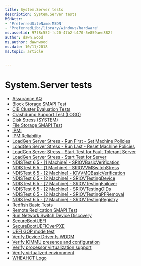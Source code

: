 ```yaml
---
title: System.Server tests
description: System.Server tests
MSHAttr:
- 'PreferredSiteName:MSDN'
- 'PreferredLib:/library/windows/hardware'
ms.assetid: 97f8c552-fc20-47b2-b170-5e859aee882f
author: dawn.wood
ms.author: dawnwood
ms.date: 10/11/2018
ms.topic: article


---
```


# System.Server tests


-   [Assurance AQ](37887a00-ce82-40cd-b54e-d26c4aaaba76.md)
-   [Block Storage SMAPI Test](696f32e7-d3ee-41b2-a1f6-9d6047503f86.md)
-   [CiB Cluster Evaluation Tests](6fa11e57-ec0a-45d4-921b-d47cf62f6c27.md)
-   [Crashdump Support Test (LOGO)](76232429-4aad-4afb-8825-5c78d93765eb.md)
-   [Disk Stress (SYSTEM)](21f59bdf-7d7f-48df-96cd-a18a10ee08ac.md)
-   [File Storage SMAPI Test](478fe5ef-5f3d-49cd-a971-b6bdbe03e12c.md)
-   [IPMI](402a5324-7e16-428f-9d5d-3e6cf24fb2bd.md)
-   [IPMIReliability](9188ae9b-bc2d-439c-b26d-67ffa8b1c7b7.md)
-   [LoadGen Server Stress - Run First - Set Machine Policies](318d804e-aa8f-4ffb-8ce2-963cea2f1a40.md)
-   [LoadGen Server Stress - Run Last - Reset Machine Policies](8cb4f87c-d2a4-4d90-92a7-edd016ccdeac.md)
-   [LoadGen Server Stress - Start Test for Fault Tolerant Server](f3f9116b-6722-4e36-9dd5-d621e4be1daa.md)
-   [LoadGen Server Stress - Start Test for Server](6e9adb95-fca5-4e15-a255-bc96c0d12aa9.md)
-   [NDISTest 6.5 - [1 Machine] - SRIOVBasicVerification](616e3e15-2635-4810-b4bf-ec90eeb00a4f.md)
-   [NDISTest 6.5 - [1 Machine] - SRIOVVMSwitchStress ](4de5a018-4367-46f0-9a60-42d242640592.md)
-   [NDISTest 6.5 - [2 Machine] - IOVVMQBasicVerification](8541d497-210d-415f-9b56-cdf201e304d3.md)
-   [NDISTest 6.5 - [2 Machine] - SRIOVTestingDevice](bc810836-6836-478d-999c-c7771682911f.md)
-   [NDISTest 6.5 - [2 Machine] - SRIOVTestingFailover](db3ee80d-faa4-4966-a054-c75e6f8e3067.md)
-   [NDISTest 6.5 - [2 Machine] - SRIOVTestingOIDs](da9ba88d-8b20-4eca-bf44-f37ed7078702.md)
-   [NDISTest 6.5 - [2 Machine] - SRIOVTestingPFRemoval](6e96f98b-efeb-480f-9a4e-33dfd1dad187.md)
-   [NDISTest 6.5 - [2 Machine] - SRIOVTestingRegistry](02f34b1c-bbc4-4aac-b929-6adab9f753f8.md)
-   [Redfish Basic Tests](66856ef9-be4b-4aea-9d3b-71a89214c30e.md)
-   [Remote Replication SMAPI Test](9090e2e9-5f60-48ca-a2a3-77a4f2ffcb7c.md)
-   [Run Network Switch Device Discovery](33a3be21-b5e7-4b3a-952c-dfcbcde54147.md)
-   [SecureBootUEFI](908e4447-31e4-49c7-a6a8-486558006d0e.md)
-   [SecureBootUEFIOverPXE](b0ea1e01-f036-4a87-9b8d-bae338e56086.md)
-   [UEFI GOP mode test](6afc8979-df62-4d86-8f6a-99f05bbdc7f3.md)
-   [Verify Device Driver Is WDDM](fe14601e-d04c-4ad8-af8f-8fa09618a03d.md)
-   [Verify IOMMU presence and configuration](3b880cc8-516d-4ab4-9d7f-88b558bf4420.md)
-   [Verify processor virtualization support](f89a7089-85a5-4d32-94f8-60765f266351.md)
-   [Verify virtualized environment](306abec2-7be3-4acb-8a00-88bdb770a693.md)
-   [WHEAHCT Logo](3bdbdbc2-7165-445f-82f5-c413cb480e77.md)

 

 






